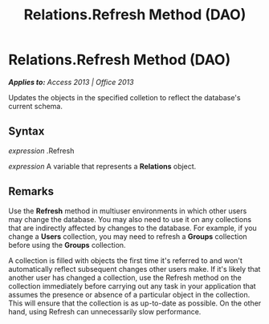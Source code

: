 ﻿---
title: Relations.Refresh Method (DAO)
TOCTitle: Refresh Method
ms:assetid: d71cecf2-da90-5f62-9e51-f994e660ad34
ms:mtpsurl: https://msdn.microsoft.com/en-us/library/Ff835058(v=office.15)
ms:contentKeyID: 48547997
ms.date: 09/18/2015
mtps_version: v=office.15
---

# Relations.Refresh Method (DAO)


_**Applies to:** Access 2013 | Office 2013_

Updates the objects in the specified colletion to reflect the database's current schema.

## Syntax

*expression* .Refresh

*expression* A variable that represents a **Relations** object.

## Remarks

Use the **Refresh** method in multiuser environments in which other users may change the database. You may also need to use it on any collections that are indirectly affected by changes to the database. For example, if you change a **Users** collection, you may need to refresh a **Groups** collection before using the **Groups** collection.

A collection is filled with objects the first time it's referred to and won't automatically reflect subsequent changes other users make. If it's likely that another user has changed a collection, use the Refresh method on the collection immediately before carrying out any task in your application that assumes the presence or absence of a particular object in the collection. This will ensure that the collection is as up-to-date as possible. On the other hand, using Refresh can unnecessarily slow performance.

